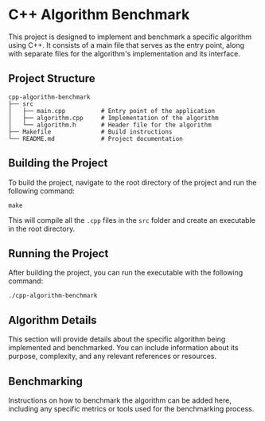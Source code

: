 # C++ Algorithm Benchmark

This project is designed to implement and benchmark a specific algorithm using C++. It consists of a main file that serves as the entry point, along with separate files for the algorithm's implementation and its interface.

## Project Structure

```
cpp-algorithm-benchmark
├── src
│   ├── main.cpp          # Entry point of the application
│   ├── algorithm.cpp     # Implementation of the algorithm
│   └── algorithm.h       # Header file for the algorithm
├── Makefile              # Build instructions
└── README.md             # Project documentation
```

## Building the Project

To build the project, navigate to the root directory of the project and run the following command:

```
make
```

This will compile all the `.cpp` files in the `src` folder and create an executable in the root directory.

## Running the Project

After building the project, you can run the executable with the following command:

```
./cpp-algorithm-benchmark
```

## Algorithm Details

This section will provide details about the specific algorithm being implemented and benchmarked. You can include information about its purpose, complexity, and any relevant references or resources.

## Benchmarking

Instructions on how to benchmark the algorithm can be added here, including any specific metrics or tools used for the benchmarking process.